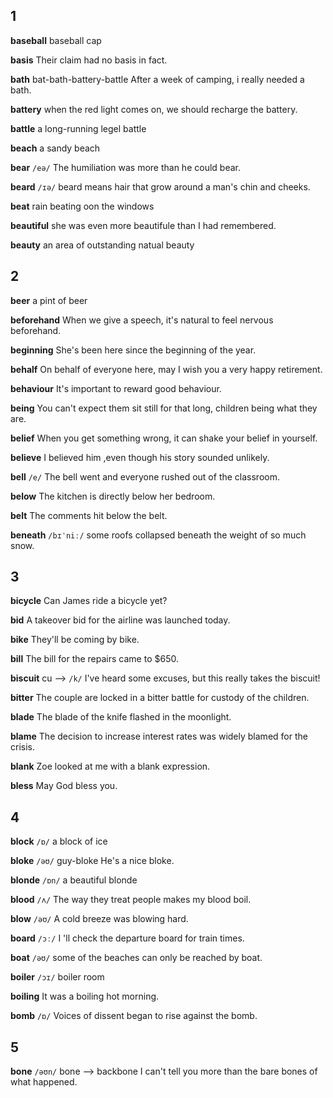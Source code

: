 ## 1
**baseball**
baseball cap

**basis**
Their claim had no basis in fact.

**bath**
bat-bath-battery-battle
After a week of camping, i really needed a bath.

**battery**
when the red light comes on, we should recharge the battery.

**battle**
a long-running legel battle

**beach**
a sandy beach

**bear**
`/eə/`
The humiliation was more than he could bear.

**beard**
`/ɪə/`
beard means hair that grow around a man's chin and cheeks.

**beat**
rain beating oon the windows

**beautiful**
she was even more beautifule than I had remembered.

**beauty**
an area of outstanding natual beauty

## 2
**beer**
a pint of beer

**beforehand**
When we give a speech, it's natural to feel nervous beforehand.

**beginning**
She's been here since the beginning of the year.

**behalf**
On behalf of everyone here, may I wish you a very happy retirement.

**behaviour**
It's important to reward good behaviour.

**being**
You can't expect them sit still for that long, children being what they are.

**belief**
When you get something wrong, it can shake your belief in yourself.

**believe**
I believed him ,even though his story sounded unlikely.

**bell**
`/e/`
The bell went and everyone rushed out of the classroom.

**below**
The kitchen is directly below her bedroom.

**belt**
The comments hit below the belt.

**beneath**
`/bɪˈniː/`
some roofs collapsed beneath the weight of so much snow.

## 3
**bicycle**
Can James ride a bicycle yet?

**bid**
A takeover bid for the airline was launched today.

**bike**
They'll be coming by bike.

**bill**
The bill for the repairs came to $650.

**biscuit**
cu --> `/k/`
I've heard some excuses, but this really takes the biscuit!

**bitter**
The couple are locked in a bitter battle for custody of the children.

**blade**
The blade of the knife flashed in the moonlight.

**blame**
The decision to increase interest rates was widely blamed for the crisis.

**blank**
Zoe looked at me with a blank expression.

**bless**
May God bless you.

## 4
**block**
`/ɒ/`
a block of ice

**bloke**
`/əʊ/`
guy-bloke
He's a nice bloke.

**blonde**
`/ɒn/`
a beautiful blonde

**blood**
`/ʌ/`
The way they treat people makes my blood boil.

**blow**
`/əʊ/`
A cold breeze was blowing hard.

**board**
`/ɔː/`
I 'll check the departure board for train times.

**boat**
`/əʊ/`
some of the beaches can only be reached by boat.

**boiler**
`/ɔɪ/`
boiler room

**boiling**
It was a boiling hot morning.

**bomb**
`/ɒ/`
Voices of dissent began to rise against the bomb.

## 5
**bone**
`/əʊn/`
bone --> backbone
I can't tell you more than the bare bones of what happened.